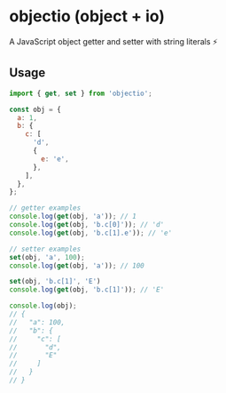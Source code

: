 # objectio (object + io)

A JavaScript object getter and setter with string literals ⚡

## Usage

```js
import { get, set } from 'objectio';

const obj = {
  a: 1,
  b: {
    c: [
      'd',
      {
        e: 'e',
      },
    ],
  },
};

// getter examples
console.log(get(obj, 'a')); // 1
console.log(get(obj, 'b.c[0]')); // 'd'
console.log(get(obj, 'b.c[1].e')); // 'e'

// setter examples
set(obj, 'a', 100);
console.log(get(obj, 'a')); // 100

set(obj, 'b.c[1]', 'E')
console.log(get(obj, 'b.c[1]')); // 'E'

console.log(obj);
// {
//   "a": 100,
//   "b": {
//     "c": [
//       "d",
//       "E"
//     ]
//   }
// }
```
